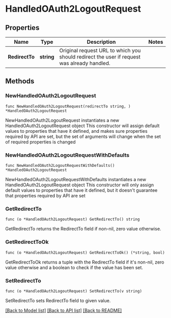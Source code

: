 # HandledOAuth2LogoutRequest

## Properties

| Name           | Type       | Description                                                                                | Notes |
| -------------- | ---------- | ------------------------------------------------------------------------------------------ | ----- |
| **RedirectTo** | **string** | Original request URL to which you should redirect the user if request was already handled. |

## Methods

### NewHandledOAuth2LogoutRequest

`func NewHandledOAuth2LogoutRequest(redirectTo string, ) *HandledOAuth2LogoutRequest`

NewHandledOAuth2LogoutRequest instantiates a new HandledOAuth2LogoutRequest
object This constructor will assign default values to properties that have it
defined, and makes sure properties required by API are set, but the set of
arguments will change when the set of required properties is changed

### NewHandledOAuth2LogoutRequestWithDefaults

`func NewHandledOAuth2LogoutRequestWithDefaults() *HandledOAuth2LogoutRequest`

NewHandledOAuth2LogoutRequestWithDefaults instantiates a new
HandledOAuth2LogoutRequest object This constructor will only assign default
values to properties that have it defined, but it doesn't guarantee that
properties required by API are set

### GetRedirectTo

`func (o *HandledOAuth2LogoutRequest) GetRedirectTo() string`

GetRedirectTo returns the RedirectTo field if non-nil, zero value otherwise.

### GetRedirectToOk

`func (o *HandledOAuth2LogoutRequest) GetRedirectToOk() (*string, bool)`

GetRedirectToOk returns a tuple with the RedirectTo field if it's non-nil, zero
value otherwise and a boolean to check if the value has been set.

### SetRedirectTo

`func (o *HandledOAuth2LogoutRequest) SetRedirectTo(v string)`

SetRedirectTo sets RedirectTo field to given value.

[[Back to Model list]](../README.md#documentation-for-models)
[[Back to API list]](../README.md#documentation-for-api-endpoints)
[[Back to README]](../README.md)
